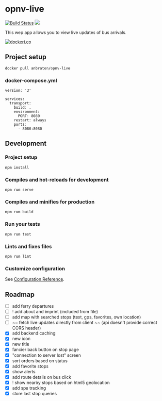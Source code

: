 # opnv-live

[![Build Status](https://travis-ci.org/Garogat/opnv-live.svg?branch=master)](https://travis-ci.org/Garogat/opnv-live)
[![](https://images.microbadger.com/badges/image/anbraten/opnv-live.svg)](https://microbadger.com/images/anbraten/opnv-live "Get your own image badge on microbadger.com")

This wep app allows you to view live updates of bus arrivals.

[![dockeri.co](https://dockeri.co/image/anbraten/opnv-live)](https://hub.docker.com/r/anbraten/opnv-live)

## Project setup
```
docker pull anbraten/opnv-live
```

### docker-compose.yml
```
version: '3'

services:
  transport:
    build: .
    environment:
      PORT: 8080
    restart: always
    ports:
      - 8080:8080
```

## Development

### Project setup
```
npm install
```

### Compiles and hot-reloads for development
```
npm run serve
```

### Compiles and minifies for production
```
npm run build
```

### Run your tests
```
npm run test
```

### Lints and fixes files
```
npm run lint
```

### Customize configuration
See [Configuration Reference](https://cli.vuejs.org/config/).


## Roadmap
- [ ] add ferry departures
- [ ] ! add about and imprint (included from file)
- [ ] add map with searched stops (text, gps, favorites, own location)
- [ ] ~~ fetch live updates directly from client ~~ (api doesn't provide correct CORS header)
- [x] add backend caching
- [x] new icon
- [x] new title
- [x] fancier back button on stop page
- [x] "connection to server lost" screen
- [x] sort orders based on status
- [x] add favorite stops
- [x] show alerts
- [x] add route details on bus click
- [x] ! show nearby stops based on html5 geolocation
- [x] add spa tracking
- [x] store last stop queries
